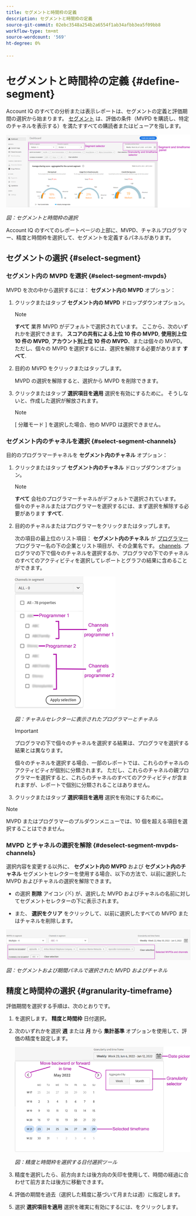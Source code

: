 ```yaml
---
title: セグメントと時間枠の定義
description: セグメントと時間枠の定義
source-git-commit: 02ebc3548a254b2a6554f1ab34afbb3ea5f09bb8
workflow-type: tm+mt
source-wordcount: '569'
ht-degree: 0%

---
```


# セグメントと時間枠の定義 {#define-segment}

Account IQ のすべての分析または表示レポートは、セグメントの定義と評価期間の選択から始まります。 [セグメント](/help/AccountIQ/product-concepts.md#segmet-def) は、評価の条件（MVPD を購読し、特定のチャネルを表示する）を満たすすべての購読者またはビューアを指します。

![](assets/segment-panel.png)

*図：セグメントと時間枠の選択*

Account IQ のすべてのレポートページの上部に、MVPD、チャネルプログラマー、精度と時間枠を選択して、セグメントを定義するパネルがあります。

## セグメントの選択 {#select-segment}

### セグメント内の MVPD を選択 {#select-segment-mvpds}

MVPD を次の中から選択するには： **セグメント内の MVPD** オプション：

1. クリックまたはタップ **セグメント内の MVPD** ドロップダウンオプション。

   >[!NOTE]
   >
   >**すべて** 業界 MVPD がデフォルトで選択されています。 ここから、次のいずれかを選択できます。 **スコアの共有による上位 10 件の MVPD**, **使用別上位 10 件の MVPD**, **アカウント別上位 10 件の MVPD**、または個々の MVPD。 ただし、個々の MVPD を選択するには、選択を解除する必要があります **すべて**.

1. 目的の MVPD をクリックまたはタップします。

   MVPD の選択を解除すると、選択から MVPD を削除できます。

1. クリックまたはタップ **選択項目を適用** 選択を有効にするために。 そうしないと、作成した選択が解放されます。

   >[!NOTE]
   >
   >[ 分離モード ] を選択した場合、他の MVPD は選択できません。

### セグメント内のチャネルを選択 {#select-segment-channels}

目的のプログラマーチャネルを **セグメント内のチャネル** オプション：

1. クリックまたはタップ **セグメント内のチャネル** ドロップダウンオプション。

   >[!NOTE]
   >
   >**すべて** 会社のプログラマーチャネルがデフォルトで選択されています。 個々のチャネルまたはプログラマーを選択するには、まず選択を解除する必要があります **すべて**.

1. 目的のチャネルまたはプログラマーをクリックまたはタップします。

   次の項目の最上位のリスト項目： **セグメント内のチャネル** が [プログラマー](/help/AccountIQ/product-concepts.md#programmer-def) プログラマー名の下の企業とリスト項目が、その企業名です。 [channels](/help/AccountIQ/product-concepts.md#channel-def). プログラマの下で個々のチャネルを選択するか、プログラマの下でのチャネルのすべてのアクティビティを選択してレポートとグラフの結果に含めることができます。

   ![](assets/programmer-channels.png)


   *図：チャネルセレクターに表示されたプログラマーとチャネル*

   >[!IMPORTANT]
   >
   >プログラマの下で個々のチャネルを選択する結果は、プログラマを選択する結果とは異なります。
   >
   >
   >個々のチャネルを選択する場合、一部のレポートでは、これらのチャネルのアクティビティが個別に分類されます。 ただし、これらのチャネルの親プログラマーを選択すると、これらのチャネルのすべてのアクティビティが含まれますが、レポートで個別に分類されることはありません。

1. クリックまたはタップ **選択項目を適用** 選択を有効にするために。

>[!NOTE]
>
>MVPD またはプログラマーのプルダウンメニューでは、10 個を超える項目を選択することはできません。

### MVPD とチャネルの選択を解除 {#deselect-segment-mvpds-channels}

選択内容を変更する以外に、 **セグメント内の MVPD** および **セグメント内のチャネル** セグメントセレクターを使用する場合、以下の方法で、以前に選択した MVPD およびチャネルの選択を解除できます。

* の選択 **削除** アイコン (![アイコンを削除](assets/remove-icon.png)) が、選択した MVPD およびチャネルの名前に対してセグメントセレクターの下に表示されます。

* また、 **選択をクリア** をクリックして、以前に選択したすべての MVPD またはチャネルを削除します。

![](assets/segment-panel-selection.png)

*図：セグメントおよび期間パネルで選択された MVPD およびチャネル*

## 精度と時間枠の選択 {#granularity-timeframe}

評価期間を選択する手順は、次のとおりです。

1. を選択します。 **精度と時間枠** 日付選択。

1. 次のいずれかを選択 **週** または **月** から **集計基準** オプションを使用して、評価の精度を設定します。

   ![](assets/granularity-timeframe-weekwise.png)


   *図：精度と時間枠を選択する日付選択ツール*

1. 精度を選択したら、前方向または後方向の矢印を使用して、時間の経過に合わせて前方または後方に移動できます。

1. 評価の期間を過去（選択した精度に基づいて月または週）に指定します。

1. 選択 **選択項目を適用** 選択を確実に有効にするには、をクリックします。
